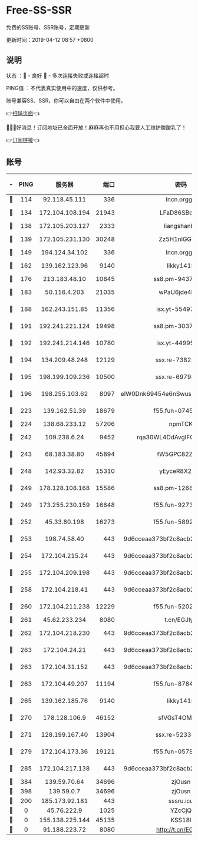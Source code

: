 # Free-SS-SSR

免费的SS账号、SSR账号，定期更新

更新时间：2019-04-12 08:57 +0800

## 说明

状态     ：🙂 - 良好 🙁 - 多次连接失败或连接超时

PING值   ：不代表真实使用中的速度，仅供参考。

账号兼容SS、SSR，你可以自由在两个软件中使用。

👉[扫码页面](https://liesauer.github.io/Free-SS-SSR/)👈

🎉🎉🎉好消息！订阅地址已全面开放！麻麻再也不用担心我要人工维护酸酸乳了！

👉[订阅链接](https://www.liesauer.net/yogurt/subscribe?ACCESS_TOKEN=DAYxR3mMaZAsaqUb)👈

## 账号

|-|PING|服务器|端口|密码|加密方式|区域|
|:----:|:----:|:-----:|-----:|:----:|:----:|:----:|
|🙂|114|92.118.45.111|336|lncn.orgg8|rc4|JP|
|🙂|134|172.104.108.194|21943|LFaD86SBq2lY|aes-256-cfb|JP|
|🙂|138|172.105.203.127|2333|liangshanbo|chacha20|JP|
|🙂|139|172.105.231.130|30248|Zz5H1nlGGKHx|aes-256-cfb|JP|
|🙂|149|194.124.34.102|336|lncn.orgg8|rc4|JP|
|🙂|162|139.162.123.96|9140|likky1415|aes-256-cfb|JP|
|🙂|176|213.183.48.10|10845|ss8.pm-94375071|rc4-md5|RU|
|🙂|183|50.116.4.203|21035|wPaU6jde4NZT|aes-256-cfb|US|
|🙂|188|162.243.151.85|11356|isx.yt-55497057|aes-256-cfb|US|
|🙂|191|192.241.221.124|19498|ss8.pm-30379392|aes-256-cfb|US|
|🙂|192|192.241.214.146|10780|isx.yt-44995529|aes-256-cfb|US|
|🙂|194|134.209.48.248|12129|ssx.re-73822117|aes-256-cfb|US|
|🙂|195|198.199.109.236|10500|ssx.re-69798607|aes-256-cfb|US|
|🙂|196|198.255.103.62|8097|eIW0Dnk69454e6nSwuspv9DmS201tQ0D|aes-256-cfb|US|
|🙂|223|139.162.51.39|18679|f55.fun-07457025|aes-256-cfb|SG|
|🙂|224|138.68.233.12|57206|npmTCK|rc4-md5|US|
|🙂|242|109.238.6.24|9452|rqa30WL4DdAvgIFG6Fs3znzTa|aes-256-cfb|FR|
|🙂|243|68.183.38.80|45894|fW5GPC82Z97G|aes-256-cfb|GB|
|🙂|248|142.93.32.82|15310|yEyceR8X2EVd|aes-256-cfb|GB|
|🙂|249|178.128.108.168|15586|ss8.pm-12681004|aes-256-cfb|SG|
|🙂|249|173.255.230.159|16648|f55.fun-92736246|aes-256-cfb|US|
|🙂|252|45.33.80.198|16273|f55.fun-58920091|aes-256-cfb|US|
|🙂|253|198.74.58.40|443|9d6cceaa373bf2c8acb22e60b6a58be6|aes-256-cfb|US|
|🙂|254|172.104.215.24|443|9d6cceaa373bf2c8acb22e60b6a58be6|aes-256-cfb|US|
|🙂|255|172.104.209.198|443|9d6cceaa373bf2c8acb22e60b6a58be6|aes-256-cfb|US|
|🙂|258|172.104.218.41|443|9d6cceaa373bf2c8acb22e60b6a58be6|aes-256-cfb|US|
|🙂|260|172.104.211.238|12229|f55.fun-52020362|aes-256-cfb|US|
|🙂|261|45.62.233.234|8080|t.cn/EGJIyrl|rc4-md5|CA|
|🙂|262|172.104.218.230|443|9d6cceaa373bf2c8acb22e60b6a58be6|aes-256-cfb|US|
|🙂|263|172.104.24.21|443|9d6cceaa373bf2c8acb22e60b6a58be6|aes-256-cfb|US|
|🙂|263|172.104.31.152|443|9d6cceaa373bf2c8acb22e60b6a58be6|aes-256-cfb|US|
|🙂|263|172.104.49.207|11194|f55.fun-87849957|aes-256-cfb|SG|
|🙂|265|139.162.185.76|9140|likky1415|aes-256-cfb|DE|
|🙂|270|178.128.106.9|46152|sfVGsT4OMxHC|aes-256-cfb|SG|
|🙂|271|128.199.167.40|13904|ssx.re-52335495|aes-256-cfb|SG|
|🙂|279|172.104.173.36|19121|f55.fun-05780553|aes-256-cfb|SG|
|🙂|285|172.104.217.138|443|9d6cceaa373bf2c8acb22e60b6a58be6|aes-256-cfb|US|
|🙂|384|139.59.70.64|34696|zjOusn|chacha20|IN|
|🙂|398|139.59.0.7|34696|zjOusn|chacha20|IN|
|🙂|200|185.173.92.181|443|sssru.icu|rc4-md5|RU|
|🙁|0|45.76.222.9|1025|YZcCjQ|rc4-md5|JP|
|🙁|0|155.138.225.144|45135|KSS18l|rc4-md5|US|
|🙁|0|91.188.223.72|8080|http://t.cn/EGJIyrl|rc4-md5|RU|
